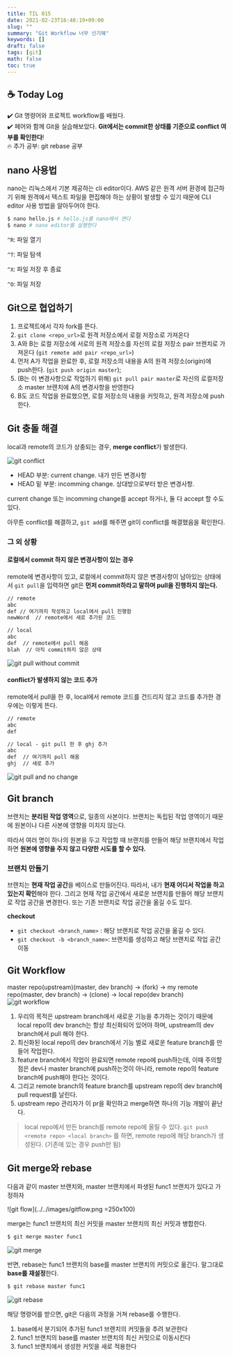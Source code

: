 ```yaml
---
title: TIL 015
date: 2021-02-23T16:48:19+09:00
slug: ""
summary: "Git Workflow 너무 신기해"
keywords: []
draft: false
tags: [git]
math: false
toc: true
---
```

## ☕ Today Log

✔️ Git 명령어와 프로젝트 workflow를 배웠다.  
✔️ 페어와 함께 Git을 실습해보았다. **Git에서는 commit한 상태를 기준으로 conflict 여부를 확인한다**!  
🔥 추가 공부: git rebase 공부  

## nano 사용법

nano는 리눅스에서 기본 제공하는 cli editor이다. AWS 같은 원격 서버 환경에 접근하기 위해 원격에서 텍스트 파일을 편집해야 하는 상황이 발생할 수 있기 때문에 CLI editor 사용 방법을 알아두어야 한다.

```bash
$ nano hello.js # hello.js를 nano에서 연다
$ nano # nano editor를 실행한다

```

`^R`: 파일 열기

`^T`: 파일 탐색

`^X`: 파일 저장 후 종료

`^O`: 파일 저장

## Git으로 협업하기

1. 프로젝트에서 각자 fork를 뜬다.
2. `git clone <repo_url>`로 원격 저장소에서 로컬 저장소로 가져온다
3. A와 B는 로컬 저장소에 서로의 원격 저장소를 자신의 로컬 저장소 pair 브랜치로 가져온다 (`git remote add pair <repo_url>`)
4. 먼저 A가 작업을 완료한 후, 로컬 저장소의 내용을 A의 원격 저장소(origin)에 push한다. (`git push origin master`); 
5. (B는 이 변경사항으로 작업하기 위해) `git pull pair master`로 자신의 로컬저장소 master 브랜치에 A의 변경사항을 반영한다
6. B도 코드 작업을 완료했으면, 로컬 저장소의 내용을 커밋하고, 원격 저장소에 push한다.

## Git 충돌 해결
local과 remote의 코드가 상충되는 경우, **merge conflict**가 발생한다.

![git conflict](../../images/git_conflict.png)

- HEAD 부분: current change. 내가 만든 변경사항
- HEAD 밑 부분: incomming change. 상대방으로부터 받은 변경사항.

current change 또는 incomming change를 accept 하거나, 둘 다 accept 할 수도 있다.

아무튼 conflict를 해결하고, `git add`를 해주면 git이 conflict를 해결했음을 확인한다.

### 그 외 상황
#### 로컬에서 commit 하지 않은 변경사항이 있는 경우
remote에 변경사항이 있고, 로컬에서  commit하지 않은 변경사항이 남아있는 상태에서 `git pull`을 입력하면 git은 **먼저 commit하라고 말하며 pull을 진행하지 않는다.**

```markdown
// remote
abc
def // 여기까지 작성하고 local에서 pull 진행함
newWord  // remote에서 새로 추가된 코드
```

```markdown
// local
abc
def  // remote에서 pull 해옴
blah  // 아직 commit하지 않은 상태
```

![git pull without commit](../../images/gitpullwithoutcommit.png)

#### conflict가 발생하지 않는 코드 추가
remote에서 pull을 한 후, local에서 remote 코드를 건드리지 않고 코드를 추가한 경우에는 이렇게 뜬다.

```bash
// remote
abc
def
```

```markdown
// local - git pull 한 후 ghj 추가
abc
def  // 여기까지 pull 해옴
ghj  // 새로 추가
```

![git pull and no change](../../images/gitpullandnochange.png)

## Git branch

브랜치는 **분리된 작업 영역**으로, 일종의 사본이다. 브랜치는 독립된 작업 영역이기 때문에 원본이나 다른 사본에 영향을 미치지 않는다.

따라서 여러 명이 하나의 원본을 두고 작업할 때 브랜치를 만들어 해당 브랜치에서 작업하면 **원본에 영향을 주지 않고 다양한 시도를 할 수 있다.**

### 브랜치 만들기

브랜치는 **현재 작업 공간**을 베이스로 만들어진다. 따라서, 내가 **현재 어디서 작업을 하고 있는지 확인**해야 한다. 그리고 현재 작업 공간에서 새로운 브랜치를 만들어 해당 브랜치로 작업 공간을 변경한다. 또는 기존 브랜치로 작업 공간을 옮길 수도 있다.

**checkout**  

- `git checkout <branch_name>` : 해당 브랜치로 작업 공간을 옮길 수 있다.
- `git checkout -b <branch_name>`: 브랜치를 생성하고 해당 브랜치로 작업 공간 이동

## Git Workflow

master repo(upstream)(master, dev branch) → (fork) → my remote repo(master, dev branch) → (clone) → local repo(dev branch)
![git workflow](../../images/git-workflow.png)
1. 우리의 목적은 upstream branch에서 새로운 기능을 추가하는 것이기 때문에 local repo의 dev branch는 항상 최신화되어 있어야 하며, upstream의 dev branch에서 pull 해야 한다.
2.  최신화된 local repo의 dev branch에서 기능 별로 새로운  feature branch를 만들어 작업한다.
3. feature branch에서 작업이 완료되면 remote repo에 push하는데, 이때 주의할 점은 dev나 master branch에 push하는것이 아니라, remote repo의 feature branch에 push해야 한다는 것이다.
4. 그리고 remote branch의 feature branch를 upstream repo의 dev branch에 pull request를 날린다.
5. upstream repo 관리자가 이 pr을 확인하고 merge하면 하나의 기능 개발이 끝난다.

> local repo에서 만든 branch를 remote repo에 올릴 수 있다.
`git push <remote repo> <local branch>` 를 하면, remote repo에 해당 branch가 생성된다. (기존에 있는 경우 push만 됨)

## Git merge와 rebase

다음과 같이 master 브랜치와, master 브랜치에서 파생된 func1 브랜치가 있다고 가정하자

![git flow](../../images/gitflow.png =250x100)

merge는 func1 브랜치의 최신 커밋을 master 브랜치의 최신 커밋과 병합한다.

```markdown
$ git merge master func1
```

![git merge](../../images/gitmerge.png)

반면, rebase는 func1 브랜치의 base를 master 브랜치의 커밋으로 옮긴다. 말그대로 **base를 재설정**한다.

```markdown
$ git rebase master func1
```

![git rebase](../../images/gitrebase.png)

해당 명령어를 받으면, git은 다음의 과정을 거쳐 rebase를 수행한다.

1. base에서 분기되어 추가된 func1 브랜치의 커밋들을 추려 보관한다
2. func1 브랜치의 base를 master 브랜치의 최신 커밋으로 이동시킨다
3. func1 브랜치에서 생성한 커밋을 새로 적용한다